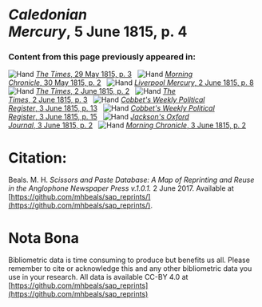 # *Caledonian Mercury*, 5 June 1815, p. 4  
  
### Content from this page previously appeared in:  
![Hand](http://scissorsandpaste.net/wp-content/uploads/2017/06/smallhandpointer.png) [*The Times*, 29 May 1815, p. 3](https://mhbeals.github.io/sap_html/The-Times/The-Times-29-May-1815-p-3)  
![Hand](http://scissorsandpaste.net/wp-content/uploads/2017/06/smallhandpointer.png) [*Morning Chronicle*, 30 May 1815, p. 2](https://mhbeals.github.io/sap_html/Morning-Chronicle/Morning-Chronicle-30-May-1815-p-2)  
![Hand](http://scissorsandpaste.net/wp-content/uploads/2017/06/smallhandpointer.png) [*Liverpool Mercury*, 2 June 1815, p. 8](https://mhbeals.github.io/sap_html/Liverpool-Mercury/Liverpool-Mercury-2-June-1815-p-8)  
![Hand](http://scissorsandpaste.net/wp-content/uploads/2017/06/smallhandpointer.png) [*The Times*, 2 June 1815, p. 2](https://mhbeals.github.io/sap_html/The-Times/The-Times-2-June-1815-p-2)  
![Hand](http://scissorsandpaste.net/wp-content/uploads/2017/06/smallhandpointer.png) [*The Times*, 2 June 1815, p. 3](https://mhbeals.github.io/sap_html/The-Times/The-Times-2-June-1815-p-3)  
![Hand](http://scissorsandpaste.net/wp-content/uploads/2017/06/smallhandpointer.png) [*Cobbet's Weekly Political Register*, 3 June 1815, p. 13](https://mhbeals.github.io/sap_html/Cobbet's-Weekly-Political-Register/Cobbet's-Weekly-Political-Register-3-June-1815-p-13)  
![Hand](http://scissorsandpaste.net/wp-content/uploads/2017/06/smallhandpointer.png) [*Cobbet's Weekly Political Register*, 3 June 1815, p. 15](https://mhbeals.github.io/sap_html/Cobbet's-Weekly-Political-Register/Cobbet's-Weekly-Political-Register-3-June-1815-p-15)  
![Hand](http://scissorsandpaste.net/wp-content/uploads/2017/06/smallhandpointer.png) [*Jackson's Oxford Journal*, 3 June 1815, p. 2](https://mhbeals.github.io/sap_html/Jackson's-Oxford-Journal/Jackson's-Oxford-Journal-3-June-1815-p-2)  
![Hand](http://scissorsandpaste.net/wp-content/uploads/2017/06/smallhandpointer.png) [*Morning Chronicle*, 3 June 1815, p. 2](https://mhbeals.github.io/sap_html/Morning-Chronicle/Morning-Chronicle-3-June-1815-p-2)  


# Citation: 

Beals. M. H. *Scissors and Paste Database: A Map of Reprinting and Reuse in the Anglophone Newspaper Press v.1.0.1.* 2 June 2017. Available at [https://github.com/mhbeals/sap_reprints/](https://github.com/mhbeals/sap_reprints/). 

# Nota Bona

Bibliometric data is time consuming to produce but benefits us all. Please remember to cite or acknowledge this and any other bibliometric data you use in your research. All data is available CC-BY 4.0 at [https://github.com/mhbeals/sap_reprints](https://github.com/mhbeals/sap_reprints)